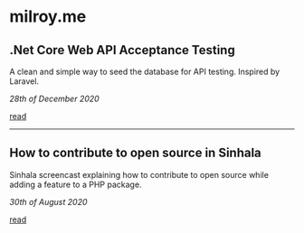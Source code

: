 # milroy.me

## .Net Core Web API Acceptance Testing

A clean and simple way to seed the database for API testing. Inspired by Laravel.

_28th of December 2020_

[read](/net-core-web-api-acceptance-testing)

-----

## How to contribute to open source in Sinhala

Sinhala screencast explaining how to contribute to open source while adding a feature to a PHP package.

_30th of August 2020_

[read](url)
